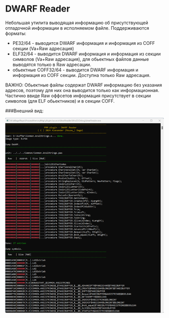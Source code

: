 DWARF Reader
================

Небольшая утилита выводящая информацию об присутствующей отладочной информации в исполняемом файле.
Поддерживаются форматы:
* PE32/64 - выводится DWARF информация и информация из COFF секции (Va+Raw адресация)
* ELF32/64 - выводится DWARF информация и информация из секции символов (Va+Raw адресация), для обьектных файлов данные выводятся только в Raw адресации.
* обьектные COFF32/64 - выводится DWARF информация и информация из COFF секции. Доступна только Raw адресация.

ВАЖНО: 
Обьектные файлы содержат DWARF информацию без указания адресов, поэтому для них она выводится только как информационная.
Частично ввиде Raw оффсетов информация присутствует в секции символов (для ELF обьектников) и в секции COFF.

###Внешний вид:

![1](https://github.com/AlexanderBagel/ProcessMemoryMap/blob/master/plugins/source/dwarfreader/img/1.png?raw=true "Внешний вид")

